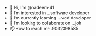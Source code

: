- 👋 Hi, I’m @nadeem-41
- 👀 I’m interested in ...software developer
- 🌱 I’m currently learning ...wed developer
- 💞️ I’m looking to collaborate on ...job
- 📫 How to reach me .9032398585

<!---
nadeem-41/nadeem-41 is a ✨ special ✨ repository because its `README.md` (this file) appears on your GitHub profile.
You can click the Preview link to take a look at your changes.
--->
